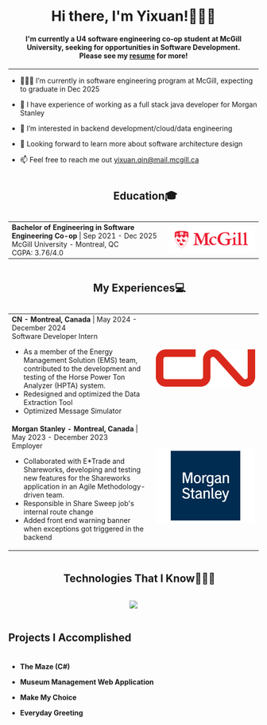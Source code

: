 <div align="center">
<h1 align="center">Hi there, I'm Yixuan!🙋🏻‍♀️</h1>
<h4 align="center">I'm currently a U4 software engineering co-op student at McGill University, seeking for opportunities in Software Development. <br>
  Please see my <a href="https://github.com/qinyixuansachie/qinyixuansachie/blob/main/Yixuan_Qin_EnglishCV.pdf">resume</a> for more!</h4>
</div>

-----

- 🧑🏻‍🎓 I’m currently in software engineering program at McGill, expecting to graduate in Dec 2025
- 💼 I have experience of working as a full stack java developer for Morgan Stanley
- 🧐 I’m interested in backend development/cloud/data engineering
- 💞️ Looking forward to learn more about software architecture design
- 📫 Feel free to reach me out yixuan.qin@mail.mcgill.ca

  <div id="user-content-toc" align="left">
    <ul align="center">
      <summary><h2 style="display: inline-block">Education🎓</h2></summary>
    </ul>
  </div>
  
<div>
  <table>
    <tr>
      <td width="700">
        <b>Bachelor of Engineering in Software Engineering Co-op</b> | Sep 2021 - Dec 2025<br />
        McGill University - Montreal, QC<br />
        CGPA: 3.76/4.0
      </td>
      <td width="500" align="right">
        <img src="https://github.com/qinyixuansachie/qinyixuansachie/blob/main/assets/mcgill_logo.jpg" width="200" />
      </td>
    </tr>
  </table>
</div>


<!--work experience-->
<p align="center">
  <div id="user-content-toc">
  <ul align="center">
    <summary><h2 style="display: inline-block">My Experiences💻</h2></summary>
  </ul>
  </div>
<table>
  <tr>
    <td>
      <b>CN - Montreal, Canada</b> | May 2024 - December 2024<br />
      Software Developer Intern<br />
      <ul>
        <li> As a member of the Energy Management Solution (EMS) team, contributed to the development and testing of
the Horse Power Ton Analyzer (HPTA) system. </li>
        <li>Redesigned and optimized the Data Extraction Tool</li>
        <li>Optimized Message Simulator</li>
      </ul>
    </td>
    <td width="200" align="right">
      <img src="https://github.com/qinyixuansachie/qinyixuansachie/blob/main/assets/CN_logo.png" width="200" />
    </td>
  </tr>
  <tr>
    <td>
      <b>Morgan Stanley - Montreal, Canada</b> | May 2023 - December 2023<br />
      Employer<br />
      <ul>
        <li>Collaborated with E*Trade and Shareworks, developing and testing new features for the Shareworks application in
an Agile Methodology-driven team.</li>
        <li>Responsible in Share Sweep job's internal route change</li>
        <li>Added front end warning banner when exceptions got triggered in the backend</li>
      </ul>
    </td>
    <td width="200" align="right">
      <img src="https://github.com/qinyixuansachie/qinyixuansachie/blob/main/ms_logo.png" width="200" />
    </td>
  </tr>
</table>
</p>


<div id="user-content-toc">
  <ul align="center">
    <summary><h2 style="display: inline-block">Technologies That I Know👨🏻‍💻</h2></summary>
  </ul>
</div>
<!--tech stack icons-->
<p align="center">
  <a href="https://skillicons.dev">
    <img src="https://skillicons.dev/icons?i=kubernetes,git,gradle,jenkins,discord,docker,kafka,ocaml,postgres,spring,github,html,idea,java,js,vue,visualstudio,py,react, redux&perline=14" />
  </a>
</p>

<p>
  <h2 style="display: inline-block"  align="center">Projects I Accomplished</h2>
  <h4>
  <ul>
    <li><a href="https://github.com/qinyixuansachie/TheMaze" style="text-decoration:none" target="_blank">The Maze (C#)</a></li>
  </ul>
  <ul>
    <li><a href="https://github.com/McGill-ECSE321-Fall2022/project-group-08" style="text-decoration:none" target="_blank">Museum Management Web Application</a></li>
  </ul>
  <ul>
    <li><a href="https://github.com/qinyixuansachie/MakeMyChoice" style="text-decoration:none" target="_blank">Make My Choice</a></li>
  </ul>
  <ul>
    <li><a href="https://github.com/qinyixuansachie/Every_Greeting" style="text-decoration:none" target="_blank">Everyday Greeting</a></li>
  </ul>
  </h4>
</p>

<!---
MatsuzawaKiku/MatsuzawaKiku is a ✨ special ✨ repository because its `README.md` (this file) appears on your GitHub profile.
You can click the Preview link to take a look at your changes.
--->
